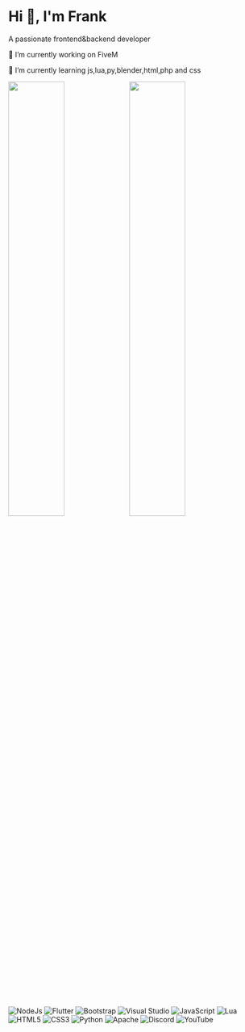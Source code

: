 # Hi 👋, I'm Frank

A passionate frontend&backend developer 

🔭 I’m currently working on FiveM

🌱 I’m currently learning js,lua,py,blender,html,php and css

<img align='left' width="47%" src="https://github-readme-stats.vercel.app/api?username=FRANK-Infinity&show_icons=true&theme=radical" />

<img align='left' width="47%" src="https://github-readme-stats.vercel.app/api/top-langs/?username=FRANK&layout=compact" />

<img alt="NodeJs" src="https://img.shields.io/badge/node.js-6DA55F?style=for-the-badge&logo=node.js&logoColor=white"/>
<img alt="Flutter" src="https://img.shields.io/badge/Flutter-%2302569B.svg?style=for-the-badge&logo=Flutter&logoColor=white"/>
<img alt="Bootstrap" src="https://img.shields.io/badge/bootstrap-%23563D7C.svg?style=for-the-badge&logo=bootstrap&logoColor=white"/>
<img alt="Visual Studio" src="https://img.shields.io/badge/Visual%20Studio-5C2D91.svg?style=for-the-badge&logo=visual-studio&logoColor=white"/>
<img alt="JavaScript" src="https://img.shields.io/badge/javascript-%23323330.svg?style=for-the-badge&logo=javascript&logoColor=%23F7DF1E"/>
<img alt="Lua" src="https://img.shields.io/badge/lua-%232C2D72.svg?style=for-the-badge&logo=lua&logoColor=white"/>
<img alt="HTML5" src="https://img.shields.io/badge/html5-%23E34F26.svg?style=for-the-badge&logo=html5&logoColor=white"/>
<img alt="CSS3" src="https://img.shields.io/badge/css3-%231572B6.svg?style=for-the-badge&logo=css3&logoColor=white"/>
<img alt="Python" src="https://img.shields.io/badge/python-3670A0?style=for-the-badge&logo=python&logoColor=ffdd54"/>
<img alt="Apache" src="https://img.shields.io/badge/apache-%23D42029.svg?style=for-the-badge&logo=apache&logoColor=white"/>
<img alt="Discord" src="https://img.shields.io/badge/%3CServer%3E-%237289DA.svg?style=for-the-badge&logo=discord&logoColor=white"/>
<img alt="YouTube" src="https://img.shields.io/badge/<handle>-%23FF0000.svg?style=for-the-badge&logo=YouTube&logoColor=white"/>
